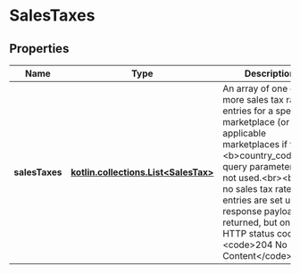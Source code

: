 
# SalesTaxes

## Properties
Name | Type | Description | Notes
------------ | ------------- | ------------- | -------------
**salesTaxes** | [**kotlin.collections.List&lt;SalesTax&gt;**](SalesTax.md) | An array of one or more sales tax rate entries for a specific marketplace (or all applicable marketplaces if the &lt;b&gt;country_code&lt;/b&gt; query parameter is not used.&lt;br&gt;&lt;br&gt;If no sales tax rate entries are set up, no response payload is returned, but only an HTTP status code of &lt;code&gt;204 No Content&lt;/code&gt;. |  [optional]



